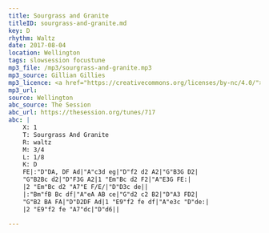 ```yaml
---
title: Sourgrass and Granite
titleID: sourgrass-and-granite.md
key: D
rhythm: Waltz
date: 2017-08-04
location: Wellington
tags: slowsession focustune
mp3_file: /mp3/sourgrass-and-granite.mp3
mp3_source: Gillian Gillies
mp3_licence: <a href="https://creativecommons.org/licenses/by-nc/4.0/">CC-BY-NC-4.0</a>
mp3_url:
source: Wellington
abc_source: The Session
abc_url: https://thesession.org/tunes/717
abc: |
    X: 1
    T: Sourgrass And Granite
    R: waltz
    M: 3/4
    L: 1/8
    K: D
    FE|:"D"DA, DF Ad|"A"c3d eg|"D"f2 d2 A2|"G"B3G D2|
    "G"B2Bc d2|"D"F3G A2|1 "Em"Bc d2 F2|"A"E3G FE:|
    |2 "Em"Bc d2 "A7"E F/E/|"D"D3c de||
    |:"Bm"fB Bc df|"A"eA AB ce|"G"d2 c2 B2|"D"A3 FD2|
    "G"B2 BA FA|"D"D2DF Ad|1 "E9"f2 fe df|"A"e3c "D"de:|
    |2 "E9"f2 fe "A7"dc|"D"d6||

---
```

